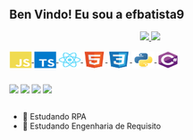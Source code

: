 ## Ben Vindo! Eu sou a efbatista9 
<div align="center">
  <a href="https://github.com/efbatista9">
  <img height="180em" src="https://github-readme-stats.vercel.app/api?username=efbatista9&show_icons=true&theme=dark&include_all_commits=true&count_private=true"/>
  <img height="180em" src="https://github-readme-stats.vercel.app/api/top-langs/?username=efbatista9&layout=compact&langs_count=7&theme=dark"/>
</div>  
<div style="display: inline_block"><br>
  <img align="center" alt="efbatista9-Js" height="30" width="40" src="https://raw.githubusercontent.com/devicons/devicon/master/icons/javascript/javascript-plain.svg">
  <img align="center" alt="efbatista9-Ts" height="30" width="40" src="https://raw.githubusercontent.com/devicons/devicon/master/icons/typescript/typescript-plain.svg">
  <img align="center" alt="efbatista9-React" height="30" width="40" src="https://raw.githubusercontent.com/devicons/devicon/master/icons/react/react-original.svg">
  <img align="center" alt="efbatista9-HTML" height="30" width="40" src="https://raw.githubusercontent.com/devicons/devicon/master/icons/html5/html5-original.svg">
  <img align="center" alt="efbatista9-CSS" height="30" width="40" src="https://raw.githubusercontent.com/devicons/devicon/master/icons/css3/css3-original.svg">
  <img align="center" alt="efbatista9-Python" height="30" width="40" src="https://raw.githubusercontent.com/devicons/devicon/master/icons/python/python-original.svg">
  <img align="center" alt="efbatista9-Csharp" height="30" width="40" src="https://raw.githubusercontent.com/devicons/devicon/master/icons/csharp/csharp-original.svg"
 </div>
  
  ##
  
<div> 
  <a href="https://www.instagram.com/edmilson857/" target="_blank"><img src="https://img.shields.io/badge/-Instagram-%23E4405F?style=for-the-badge&logo=instagram&logoColor=white" target="_blank"></a>
 <a href="https://discord.gg/bathack#5539" target="_blank"><img src="https://img.shields.io/badge/Discord-7289DA?style=for-the-badge&logo=discord&logoColor=white" target="_blank"></a> 
  <a href = "mailto:contatoedmilson.f.batista@gmail.com"><img src="https://img.shields.io/badge/-Gmail-%23333?style=for-the-badge&logo=gmail&logoColor=white" target="_blank"></a>
  <a href="https://www.linkedin.com/in/efbatista9/-45875016a" target="_blank"><img src="https://img.shields.io/badge/-LinkedIn-%230077B5?style=for-the-badge&logo=linkedin&logoColor=white" target="_blank"></a> 
 
</div>
 
  
  ##

- 🔭 Estudando RPA
- 🌱 Estudando Engenharia de Requisito

